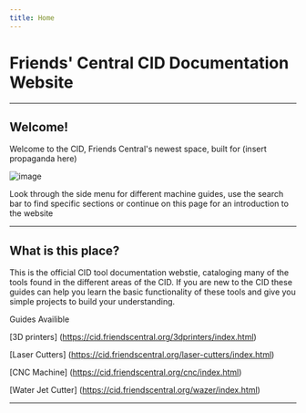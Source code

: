 ```yaml
---
title: Home
---
```


# Friends' Central CID Documentation Website

---

## Welcome!

Welcome to the CID, Friends Central's newest space, built for (insert propaganda here)

![image](/images/pres.png)



Look through the side menu for different machine guides, use the search bar to find specific sections or continue on this page for an introduction to the website

---

## What is this place?

This is the official CID tool documentation webstie, cataloging many of the tools found in the different areas of the CID. If you are new to the CID these guides can help you learn the basic functionality of these tools and give you simple projects to build your understanding.

Guides Availible

[3D printers] (https://cid.friendscentral.org/3dprinters/index.html)

[Laser Cutters] (https://cid.friendscentral.org/laser-cutters/index.html)

[CNC Machine] (https://cid.friendscentral.org/cnc/index.html)

[Water Jet Cutter] (https://cid.friendscentral.org/wazer/index.html)


---















